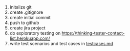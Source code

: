 1. initalize git
2. create .gitignore
3. create initial commit
4. push to github
5. create jira project
6. do exploratory testing on https://thinking-tester-contact-list.herokuapp.com/
7. write test scenarios and test cases in [testcases.md](./testcases.md)